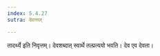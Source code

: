 ```yaml
---
index: 5.4.27
sutra: देवात्तल्

---
```

तादर्थ्ये इति निवृत्तम्। देवशब्दात् स्वार्थे तल्प्रत्ययो भवति। देव एव देवता।